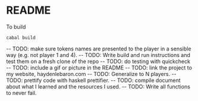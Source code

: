 # README


To build
```
cabal build
```
-- TODO: make sure tokens names are presented to the player in a sensible way (e.g. not player 1 and 4).
-- TODO: Write build and run instructions and test them on a fresh clone of the repo
-- TODO: do testing with quickcheck
-- TODO: include a gif or picture in the README
-- TODO: link the project to my website, haydenlebaron.com
-- TODO: Generalize to N players.
-- TODO: prettify code with haskell prettifier.
-- TODO: compile document about what I learned and the resources I used.
-- TODO: Write all functions to never fail.
